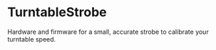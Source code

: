 # TurntableStrobe

Hardware and firmware for a small, accurate strobe to calibrate your turntable speed.

